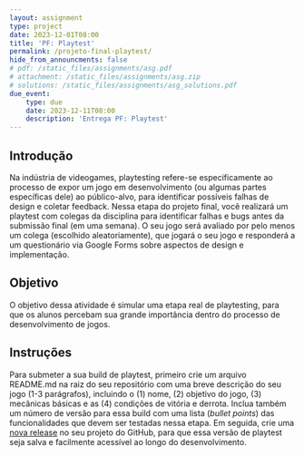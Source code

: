 ```yaml
---
layout: assignment
type: project
date: 2023-12-01T08:00
title: 'PF: Playtest'
permalink: /projeto-final-playtest/
hide_from_announcments: false
# pdf: /static_files/assignments/asg.pdf
# attachment: /static_files/assignments/asg.zip
# solutions: /static_files/assignments/asg_solutions.pdf
due_event: 
    type: due
    date: 2023-12-11T08:00
    description: 'Entrega PF: Playtest'
---
```


## Introdução

Na indústria de videogames, playtesting refere-se especificamente ao processo de expor um jogo em desenvolvimento (ou algumas partes específicas dele) ao público-alvo, para identificar possíveis falhas de design e coletar feedback. Nessa etapa do projeto final, você realizará um playtest com colegas da disciplina para identificar falhas e bugs antes da submissão final (em uma semana). O seu jogo será avaliado por pelo menos um colega (escolhido aleatoriamente), que jogará o seu jogo e responderá a um questionário via Google Forms sobre aspectos de design e implementação.

## Objetivo

O objetivo dessa atividade é simular uma etapa real de playtesting, para que os alunos percebam sua grande importância dentro do processo de desenvolvimento de jogos.

## Instruções

Para submeter a sua build de playtest, primeiro crie um arquivo README.md na raiz do seu repositório com uma breve descrição do seu jogo (1-3 parágrafos), incluindo o (1) nome, (2) objetivo do jogo, (3) mecânicas básicas e as (4) condições de vitória e derrota. Inclua também um número de versão para essa build com uma lista (*bullet points*) das funcionalidades que devem ser testadas nessa etapa. Em seguida, crie uma [nova release](https://docs.github.com/en/repositories/releasing-projects-on-github/managing-releases-in-a-repository) no seu projeto do GitHub, para que essa versão de playtest seja salva e facilmente acessível ao longo do desenvolvimento.